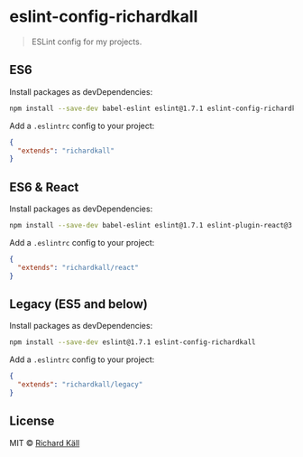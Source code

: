 # eslint-config-richardkall

> ESLint config for my projects.

## ES6

Install packages as devDependencies:

```bash
npm install --save-dev babel-eslint eslint@1.7.1 eslint-config-richardkall
```

Add a `.eslintrc` config to your project:

```json
{
  "extends": "richardkall"
}
```

## ES6 & React

Install packages as devDependencies:

```bash
npm install --save-dev babel-eslint eslint@1.7.1 eslint-plugin-react@3.5.1 eslint-config-richardkall
```

Add a `.eslintrc` config to your project:

```json
{
  "extends": "richardkall/react"
}
```

## Legacy (ES5 and below)

Install packages as devDependencies:

```bash
npm install --save-dev eslint@1.7.1 eslint-config-richardkall
```

Add a `.eslintrc` config to your project:

```json
{
  "extends": "richardkall/legacy"
}
```

## License

MIT &copy; [Richard Käll](http://richardkall.se)
